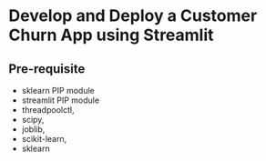 # Develop and Deploy a Customer Churn App using Streamlit


## Pre-requisite

- sklearn PIP module
- streamlit PIP module
- threadpoolctl, 
- scipy, 
 - joblib, 
 - scikit-learn, 
 - sklearn

